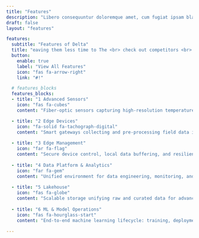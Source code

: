 ```yaml
---
title: "Features"
description: "Libero consequuntur doloremque amet, cum fugiat ipsam blanditiis corrupti praesentium quis."
draft: false
layout: "features"

features:
  subtitle: "Features of Delta"
  title: "eaving them less time to The <br> check out competitors <br> built The into."
  button:
    enable: true
    label: "View All Features"
    icon: "fas fa-arrow-right"
    link: "#!"

  # features_blocks
  features_blocks:
  - title: "1 Advanced Sensors"
    icon: "fas fa-cubes"
    content: "Fiber-optic sensors capturing high-resolution temperature and strain data"

  - title: "2 Edge Devices"
    icon: "fa-solid fa-tachograph-digital"
    content: "Smart gateways collecting and pre-processing field data in real time"
    
  - title: "3 Edge Management"
    icon: "far fa-flag"
    content: "Secure device control, local data buffering, and resilient connectivity"
    
  - title: "4 Data Platform & Analytics"
    icon: "far fa-gem"
    content: "Unified environment for data engineering, monitoring, and analytics service"
    
  - title: "5 Lakehouse"
    icon: "fas fa-globe"
    content: "Scalable storage unifying raw and curated data for advanced processing"
    
  - title: "6 ML & Model Operations"
    icon: "fas fa-hourglass-start"
    content: "End-to-end machine learning lifecycle: training, deployment, and monitorin"
    
---
```



